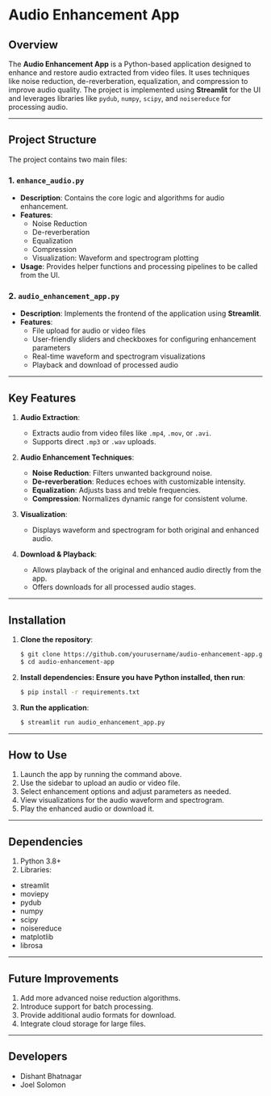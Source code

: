 # Audio Enhancement App

## Overview
The **Audio Enhancement App** is a Python-based application designed to enhance and restore audio extracted from video files. It uses techniques like noise reduction, de-reverberation, equalization, and compression to improve audio quality. The project is implemented using **Streamlit** for the UI and leverages libraries like `pydub`, `numpy`, `scipy`, and `noisereduce` for processing audio.

---

## Project Structure
The project contains two main files:

### 1. `enhance_audio.py`
- **Description**: Contains the core logic and algorithms for audio enhancement.
- **Features**:
  - Noise Reduction
  - De-reverberation
  - Equalization
  - Compression
  - Visualization: Waveform and spectrogram plotting
- **Usage**: Provides helper functions and processing pipelines to be called from the UI.

### 2. `audio_enhancement_app.py`
- **Description**: Implements the frontend of the application using **Streamlit**.
- **Features**:
  - File upload for audio or video files
  - User-friendly sliders and checkboxes for configuring enhancement parameters
  - Real-time waveform and spectrogram visualizations
  - Playback and download of processed audio

---

## Key Features
1. **Audio Extraction**:
   - Extracts audio from video files like `.mp4`, `.mov`, or `.avi`.
   - Supports direct `.mp3` or `.wav` uploads.

2. **Audio Enhancement Techniques**:
   - **Noise Reduction**: Filters unwanted background noise.
   - **De-reverberation**: Reduces echoes with customizable intensity.
   - **Equalization**: Adjusts bass and treble frequencies.
   - **Compression**: Normalizes dynamic range for consistent volume.

3. **Visualization**:
   - Displays waveform and spectrogram for both original and enhanced audio.

4. **Download & Playback**:
   - Allows playback of the original and enhanced audio directly from the app.
   - Offers downloads for all processed audio stages.

---

## Installation

1. **Clone the repository**:
   ```bash
   $ git clone https://github.com/yourusername/audio-enhancement-app.git
   $ cd audio-enhancement-app
    ```

2. **Install dependencies: Ensure you have Python installed, then run**:
    ```bash
    $ pip install -r requirements.txt
    ```

3. **Run the application**:
    ```bash
    $ streamlit run audio_enhancement_app.py
    ```

---

## How to Use
1. Launch the app by running the command above.
2. Use the sidebar to upload an audio or video file.
3. Select enhancement options and adjust parameters as needed.
4. View visualizations for the audio waveform and spectrogram.
5. Play the enhanced audio or download it.

---

## Dependencies
1. Python 3.8+
2. Libraries:
- streamlit
- moviepy
- pydub
- numpy
- scipy
- noisereduce
- matplotlib
- librosa

---

## Future Improvements
1. Add more advanced noise reduction algorithms.
2. Introduce support for batch processing.
3. Provide additional audio formats for download.
4. Integrate cloud storage for large files.

---

## Developers
- Dishant Bhatnagar
- Joel Solomon
